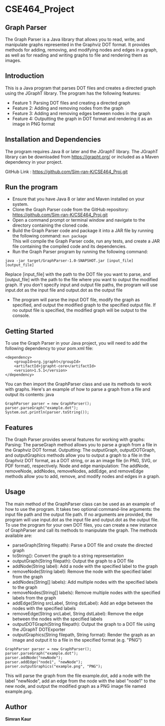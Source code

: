 # CSE464_Project
## Graph Parser
The Graph Parser is a Java library that allows you to read, write, and manipulate graphs represented in the Graphviz DOT format. 
It provides methods for adding, removing, and modifying nodes and edges in a graph, as well as for reading and writing graphs to file and rendering them as images.

## Introduction
This is a Java program that parses DOT files and creates a directed graph using the JGraphT library. The program has the following features:
-   Feature 1: Parsing DOT files and creating a directed graph
-   Feature 2: Adding and removing nodes from the graph
-   Feature 3: Adding and removing edges between nodes in the graph
-   Feature 4: Outputting the graph in DOT format and rendering it as an image in PNG format

## Installation and Dependencies
The program requires Java 8 or later and the JGraphT library. The JGraphT library can be downloaded from https://jgrapht.org/ or included as a Maven dependency in your project.

GitHub Link : https://github.com/Sim-ran-K/CSE464_Proj.git 

## Run the program
-   Ensure that you have Java 8 or later and Maven installed on your system.
-   Clone the Graph Parser code from the GitHub repository: https://github.com/Sim-ran-K/CSE464_Proj.git
-   Open a command prompt or terminal window and navigate to the directory containing the cloned code.
-   Build the Graph Parser code and package it into a JAR file by running the following command:    `mvn package`   
This will compile the Graph Parser code, run any tests, and create a JAR file containing the compiled code and its dependencies.
-   Run the Graph Parser program by running the following command: 
```
java -jar target/GraphParser-1.0-SNAPSHOT.jar [input_file] [output_file]
```
Replace [input_file] with the path to the DOT file you want to parse, and [output_file] with the path to the file where you want to output the modified graph. 
If you don't specify input and output file paths, the program will use input.dot as the input file and output.dot as the output file
-   The program will parse the input DOT file, modify the graph as specified, and output the modified graph to the specified output file. 
If no output file is specified, the modified graph will be output to the console.


## Getting Started
To use the Graph Parser in your Java project, you will need to add the following dependency to your pom.xml file:

```
<dependency>
    <groupId>org.jgrapht</groupId>
    <artifactId>jgrapht-core</artifactId>
    <version>1.5.1</version>
</dependency>
```
You can then import the GraphParser class and use its methods to work with graphs. Here's an example of how to parse a graph from a file and output its contents:
java
```
GraphParser parser = new GraphParser();
parser.parseGraph("example.dot");
System.out.println(parser.toString());
```
## Features
The Graph Parser provides several features for working with graphs:
Parsing: The parseGraph method allows you to parse a graph from a file in the Graphviz DOT format.
Outputting: The outputGraph, outputDOTGraph, and outputGraphics methods allow you to output a graph to a file in the Graphviz DOT format, as a DOT string, or as an image file (in PNG, SVG, or PDF format), respectively.
Node and edge manipulation: The addNode, removeNode, addNodes, removeNodes, addEdge, and removeEdge methods allow you to add, remove, and modify nodes and edges in a graph.

## Usage

The main method of the GraphParser class can be used as an example of how to use the program. It takes two optional command-line arguments: the input file path and the output file path. If no arguments are provided, the program will use input.dot as the input file and output.dot as the output file.
To use the program for your own DOT files, you can create a new instance of GraphParser and call its methods to manipulate the graph. The methods available are:
-   parseGraph(String filepath): Parse a DOT file and create the directed graph
-   toString(): Convert the graph to a string representation
-   outputGraph(String filepath): Output the graph to a DOT file
-   addNode(String label): Add a node with the specified label to the graph
-   removeNode(String label): Remove the node with the specified label from the graph
-   addNodes(String[] labels): Add multiple nodes with the specified labels to the graph
-   removeNodes(String[] labels): Remove multiple nodes with the specified labels from the graph
-   addEdge(String srcLabel, String dstLabel): Add an edge between the nodes with the specified labels
-   removeEdge(String srcLabel, String dstLabel): Remove the edge between the nodes with the specified labels
-   outputDOTGraph(String filepath): Output the graph to a DOT file using the JGraphT DOTExporter
-   outputGraphics(String filepath, String format): Render the graph as an image and output it to a file in the specified format (e.g. "PNG")

```
GraphParser parser = new GraphParser();
parser.parseGraph("example.dot");
parser.addNode("newNode");
parser.addEdge("node1", "newNode");
parser.outputGraphics("example.png", "PNG");
```
This will parse the graph from the file example.dot, add a node with the label "newNode", add an edge from the node with the label "node1" to the new node, and output the modified graph as a PNG image file named example.png.

## Author
**Simran Kaur**
